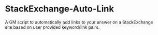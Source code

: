 StackExchange-Auto-Link
=======================

A GM script to automatically add links to your answer on a StackExchange site based on user provided keyword/link pairs.
